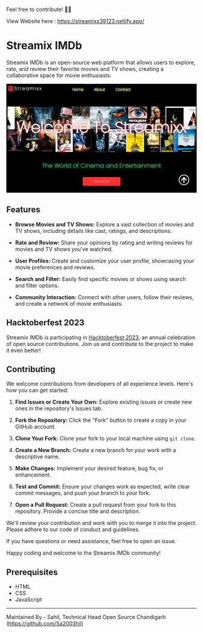Feel free to contribute! 🌈✨

View Website here : https://streamixx39123.netlify.app/

# Streamix IMDb

Streamix IMDb is an open-source web platform that allows users to explore, rate, and review their favorite movies and TV shows, creating a collaborative space for movie enthusiasts.

[![Streamix IMDb Screenshot](./Data/logo/new.jpg)](https://streamixx39123.netlify.app/)

## Features

- **Browse Movies and TV Shows:** Explore a vast collection of movies and TV shows, including details like cast, ratings, and descriptions.

- **Rate and Review:** Share your opinions by rating and writing reviews for movies and TV shows you've watched.

- **User Profiles:** Create and customize your user profile, showcasing your movie preferences and reviews.

- **Search and Filter:** Easily find specific movies or shows using search and filter options.

- **Community Interaction:** Connect with other users, follow their reviews, and create a network of movie enthusiasts.

## Hacktoberfest 2023

Streamix IMDb is participating in [Hacktoberfest 2023](https://hacktoberfest.digitalocean.com/), an annual celebration of open source contributions. Join us and contribute to the project to make it even better!

## Contributing

We welcome contributions from developers of all experience levels. Here's how you can get started:

1. **Find Issues or Create Your Own:** Explore existing issues or create new ones in the repository's Issues tab.

2. **Fork the Repository:** Click the "Fork" button to create a copy in your GitHub account.

3. **Clone Your Fork:** Clone your fork to your local machine using `git clone`.

4. **Create a New Branch:** Create a new branch for your work with a descriptive name.

5. **Make Changes:** Implement your desired feature, bug fix, or enhancement.

6. **Test and Commit:** Ensure your changes work as expected, write clear commit messages, and push your branch to your fork.

7. **Open a Pull Request:** Create a pull request from your fork to this repository. Provide a concise title and description.

We'll review your contribution and work with you to merge it into the project. Please adhere to our code of conduct and guidelines.

If you have questions or need assistance, feel free to open an issue.

Happy coding and welcome to the Streamix IMDb community!

## Prerequisites

- HTML
- CSS
- JavaScript



---

Maintained By - Sahil, Technical Head Open Source Chandigarh (https://github.com/Sa2003hil)

